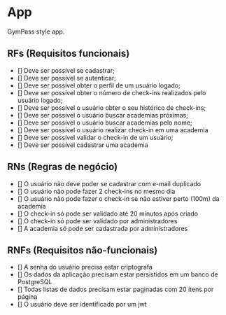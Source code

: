 # App

GymPass style app.

## RFs (Requisitos funcionais)

- [] Deve ser possível se cadastrar;
- [] Deve ser possível se autenticar;
- [] Deve ser possível obter o perfil de um usuário logado;
- [] Deve ser possível obter o número de check-ins realizados pelo usuário logado;
- [] Deve ser possível o usuário obter o seu histórico de check-ins;
- [] Deve ser possível o usuário buscar academias próximas;
- [] Deve ser possível o usuário buscar academias pelo nome;
- [] Deve ser possível o usuário realizar check-in em uma academia
- [] Deve ser possível validar o check-in de um usuário;
- [] Deve ser possível cadastrar uma academia


## RNs (Regras de negócio)

- [] O usuário não deve poder se cadastrar com e-mail duplicado
- [] O usuário não pode fazer 2 check-ins no mesmo dia
- [] O usuário não pode fazer o check-in se não estiver perto (100m) da academia
- [] O check-in só pode ser validado até 20 minutos após criado
- [] O check-in só pode ser validado por administradores
- [] A academia só pode ser cadastrada por administradores


## RNFs (Requisitos não-funcionais)

- [] A senha do usuário precisa estar criptografa
- [] Os dados da aplicação precisam estar persistidos em um banco de PostgreSQL
- [] Todas listas de dados precisam estar paginadas com 20 itens por página
- [] O usuário deve ser identificado por um jwt
